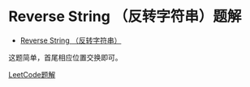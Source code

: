 # Reverse String （反转字符串）题解

- [Reverse String （反转字符串）](https://leetcode-cn.com/problems/reverse-string/)

这题简单，首尾相应位置交换即可。

[LeetCode题解](https://leetcode-cn.com/problems/reverse-string/solution/fan-zhuan-zi-fu-chuan-by-leetcode/)
